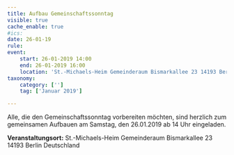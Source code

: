 ```yaml
---
title: Aufbau Gemeinschaftssonntag
visible: true
cache_enable: true
#ics: 
date: 26-01-19
rule: 
event:
	start: 26-01-2019 14:00
	end: 26-01-2019 16:00
	location: 'St.-Michaels-Heim Gemeinderaum Bismarkallee 23 14193 Berlin Deutschland'
taxonomy:
	category: ['']
	tag: ['Januar 2019']

---
```

Alle, die den Gemeinschaftssonntag vorbereiten möchten, sind herzlich zum gemeinsamen Aufbauen am Samstag, den 26.01.2019 ab 14 Uhr eingeladen.


**Veranstaltungsort:** St.-Michaels-Heim
Gemeinderaum
Bismarkallee 23
14193 Berlin
Deutschland

